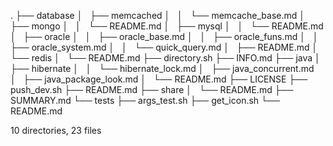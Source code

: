 .
├── database
│   ├── memcached
│   │   └── memcache_base.md
│   ├── mongo
│   │   └── README.md
│   ├── mysql
│   │   └── README.md
│   ├── oracle
│   │   ├── oracle_base.md
│   │   ├── oracle_funs.md
│   │   ├── oracle_system.md
│   │   └── quick_query.md
│   ├── README.md
│   └── redis
│       └── README.md
├── directory.sh
├── INFO.md
├── java
│   ├── hibernate
│   │   └── hibernate_lock.md
│   ├── java_concurrent.md
│   ├── java_package_look.md
│   └── README.md
├── LICENSE
├── push_dev.sh
├── README.md
├── share
│   └── README.md
├── SUMMARY.md
└── tests
    ├── args_test.sh
    ├── get_icon.sh
    └── README.md

10 directories, 23 files
